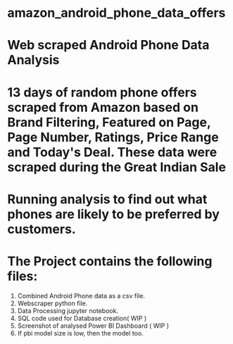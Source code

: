 # amazon_android_phone_data_offers
# Web scraped Android Phone Data Analysis

# 13 days of random phone offers scraped from Amazon based on Brand Filtering, Featured on Page, Page Number, Ratings, Price Range and Today's Deal. These data were scraped during the Great Indian Sale

# Running analysis to find out what phones are likely to be preferred by customers.

# The Project contains the following files:

1. Combined Android Phone data as a csv file.
2. Webscraper python file.
3. Data Processing jupyter notebook.
4. SQL code used for Database creation( WIP )
5. Screenshot of analysed Power BI Dashboard ( WIP )
6. If pbi model size is low, then the model too.

